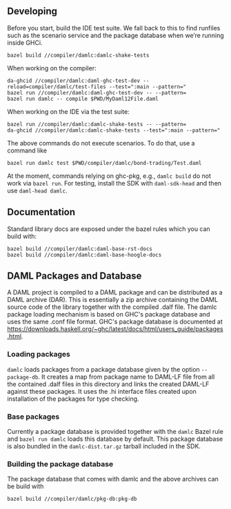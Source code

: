 ## Developing

Before you start, build the IDE test suite. We fall back to this to
find runfiles such as the scenario service and the package database
when we’re running inside GHCi.

```
bazel build //compiler/damlc:damlc-shake-tests
```

When working on the compiler:

```
da-ghcid //compiler/damlc:daml-ghc-test-dev --reload=compiler/damlc/test-files --test=":main --pattern="
bazel run //compiler/damlc:daml-ghc-test-dev -- --pattern=
bazel run damlc -- compile $PWD/MyDaml12File.daml
```

When working on the IDE via the test suite:

```
bazel run //compiler/damlc:damlc-shake-tests -- --pattern=
da-ghcid //compiler/damlc:damlc-shake-tests --test=":main --pattern="
```

The above commands do not execute scenarios. To do that, use a command like
```
bazel run damlc test $PWD/compiler/damlc/bond-trading/Test.daml
```

At the moment, commands relying on ghc-pkg, e.g., `damlc build` do not
work via `bazel run`. For testing, install the SDK with
`daml-sdk-head` and then use `daml-head damlc`.

## Documentation

Standard library docs are exposed under the bazel rules which you can build with:

```
bazel build //compiler/damlc:daml-base-rst-docs
bazel build //compiler/damlc:daml-base-hoogle-docs
```

## DAML Packages and Database

A DAML project is compiled to a DAML package and can be distributed as a DAML archive (DAR). This is
essentially a zip archive containing the DAML source code of the library together with the compiled
.dalf file. The damlc package loading mechanism is based on GHC's package database
and uses the same .conf file format. GHC's package
database is documented at
https://downloads.haskell.org/~ghc/latest/docs/html/users_guide/packages.html.

### Loading packages

`damlc` loads packages from a package database given by the option `--package-db`. It creates a
map from package name to DAML-LF file from all the contained .dalf files in this directory and links
the created DAML-LF against these packages. It uses the .hi interface files created upon
installation of the packages for type checking.

### Base packages

Currently a package database is provided together with the `damlc` Bazel rule and `bazel run damlc`
loads this database by default. This package database is also bundled in the `damlc-dist.tar.gz`
tarball included in the SDK.

### Building the package database
The package database that comes with damlc and the above archives can be build with

```
bazel build //compiler/damlc/pkg-db:pkg-db
```
